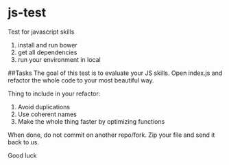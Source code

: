 # js-test
Test for javascript skills

1. install and run bower
2. get all dependencies
3. run your environment in local

##Tasks
The goal of this test is to evaluate your JS skills. Open index.js and refactor the whole code to your most beautiful way.

Thing to include in your refactor:

1. Avoid duplications
2. Use coherent names
3. Make the whole thing faster by optimizing functions

When done, do not commit on another repo/fork. Zip your file and send it back to us.

Good luck
